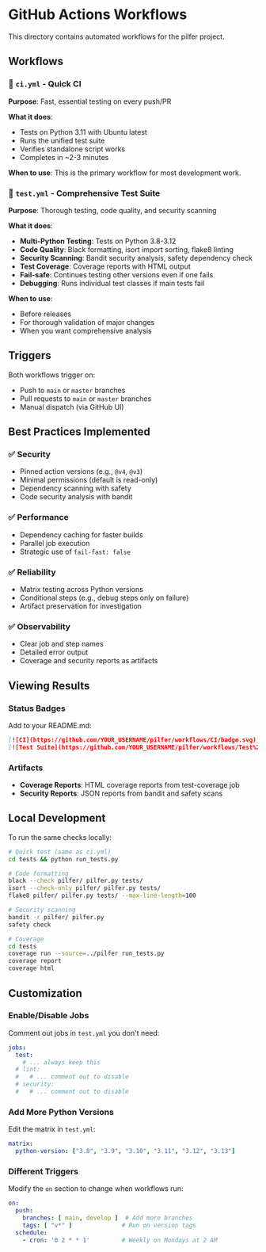# GitHub Actions Workflows

This directory contains automated workflows for the pilfer project.

## Workflows

### 🚀 `ci.yml` - Quick CI
**Purpose**: Fast, essential testing on every push/PR

**What it does**:
- Tests on Python 3.11 with Ubuntu latest
- Runs the unified test suite
- Verifies standalone script works
- Completes in ~2-3 minutes

**When to use**: This is the primary workflow for most development work.

### 🔬 `test.yml` - Comprehensive Test Suite  
**Purpose**: Thorough testing, code quality, and security scanning

**What it does**:
- **Multi-Python Testing**: Tests on Python 3.8-3.12
- **Code Quality**: Black formatting, isort import sorting, flake8 linting
- **Security Scanning**: Bandit security analysis, safety dependency check
- **Test Coverage**: Coverage reports with HTML output
- **Fail-safe**: Continues testing other versions even if one fails
- **Debugging**: Runs individual test classes if main tests fail

**When to use**: 
- Before releases
- For thorough validation of major changes
- When you want comprehensive analysis

## Triggers

Both workflows trigger on:
- Push to `main` or `master` branches
- Pull requests to `main` or `master` branches
- Manual dispatch (via GitHub UI)

## Best Practices Implemented

### ✅ **Security**
- Pinned action versions (e.g., `@v4`, `@v3`)
- Minimal permissions (default is read-only)
- Dependency scanning with safety
- Code security analysis with bandit

### ✅ **Performance**
- Dependency caching for faster builds
- Parallel job execution
- Strategic use of `fail-fast: false`

### ✅ **Reliability**
- Matrix testing across Python versions
- Conditional steps (e.g., debug steps only on failure)
- Artifact preservation for investigation

### ✅ **Observability**
- Clear job and step names
- Detailed error output
- Coverage and security reports as artifacts

## Viewing Results

### Status Badges
Add to your README.md:
```markdown
[![CI](https://github.com/YOUR_USERNAME/pilfer/workflows/CI/badge.svg)](https://github.com/YOUR_USERNAME/pilfer/actions)
[![Test Suite](https://github.com/YOUR_USERNAME/pilfer/workflows/Test%20Suite/badge.svg)](https://github.com/YOUR_USERNAME/pilfer/actions)
```

### Artifacts
- **Coverage Reports**: HTML coverage reports from test-coverage job
- **Security Reports**: JSON reports from bandit and safety scans

## Local Development

To run the same checks locally:

```bash
# Quick test (same as ci.yml)
cd tests && python run_tests.py

# Code formatting
black --check pilfer/ pilfer.py tests/
isort --check-only pilfer/ pilfer.py tests/
flake8 pilfer/ pilfer.py tests/ --max-line-length=100

# Security scanning  
bandit -r pilfer/ pilfer.py
safety check

# Coverage
cd tests
coverage run --source=../pilfer run_tests.py
coverage report
coverage html
```

## Customization

### Enable/Disable Jobs
Comment out jobs in `test.yml` you don't need:
```yaml
jobs:
  test:
    # ... always keep this
  # lint:
  #   # ... comment out to disable
  # security:  
  #   # ... comment out to disable
```

### Add More Python Versions
Edit the matrix in `test.yml`:
```yaml
matrix:
  python-version: ["3.8", "3.9", "3.10", "3.11", "3.12", "3.13"]
```

### Different Triggers
Modify the `on` section to change when workflows run:
```yaml
on:
  push:
    branches: [ main, develop ]  # Add more branches
    tags: [ "v*" ]              # Run on version tags
  schedule:
    - cron: '0 2 * * 1'         # Weekly on Mondays at 2 AM
``` 
